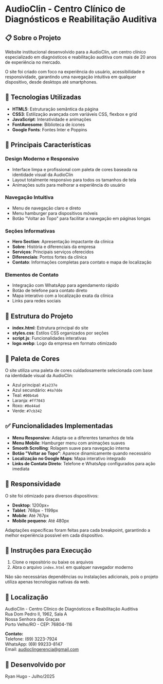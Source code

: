 # AudioClin - Centro Clínico de Diagnósticos e Reabilitação Auditiva

## 📋 Sobre o Projeto

Website institucional desenvolvido para a AudioClin, um centro clínico especializado em diagnósticos e reabilitação auditiva com mais de 20 anos de experiência no mercado.

O site foi criado com foco na experiência do usuário, acessibilidade e responsividade, garantindo uma navegação intuitiva em qualquer dispositivo, desde desktops até smartphones.

## 🚀 Tecnologias Utilizadas

- **HTML5**: Estruturação semântica da página
- **CSS3**: Estilização avançada com variáveis CSS, flexbox e grid
- **JavaScript**: Interatividade e animações
- **FontAwesome**: Biblioteca de ícones
- **Google Fonts**: Fontes Inter e Poppins

## 🌟 Principais Características

### Design Moderno e Responsivo
- Interface limpa e profissional com paleta de cores baseada na identidade visual da AudioClin
- Layout totalmente responsivo para todos os tamanhos de tela
- Animações sutis para melhorar a experiência do usuário

### Navegação Intuitiva
- Menu de navegação claro e direto
- Menu hamburger para dispositivos móveis
- Botão "Voltar ao Topo" para facilitar a navegação em páginas longas

### Seções Informativas
- **Hero Section**: Apresentação impactante da clínica
- **Sobre**: História e diferenciais da empresa
- **Serviços**: Principais serviços oferecidos
- **Diferenciais**: Pontos fortes da clínica
- **Contato**: Informações completas para contato e mapa de localização

### Elementos de Contato
- Integração com WhatsApp para agendamento rápido
- Botão de telefone para contato direto
- Mapa interativo com a localização exata da clínica
- Links para redes sociais

## 📂 Estrutura do Projeto

- **index.html**: Estrutura principal do site
- **styles.css**: Estilos CSS organizados por seções
- **script.js**: Funcionalidades interativas
- **logo.webp**: Logo da empresa em formato otimizado

## 🎨 Paleta de Cores

O site utiliza uma paleta de cores cuidadosamente selecionada com base na identidade visual da AudioClin:

- Azul principal: `#1a237e`
- Azul secundário: `#4a7dde`
- Teal: `#00b4a6`
- Laranja: `#ff7043`
- Roxo: `#8e44ad`
- Verde: `#7cb342`

## ✅ Funcionalidades Implementadas

- **Menu Responsivo**: Adapta-se a diferentes tamanhos de tela
- **Menu Mobile**: Hamburger menu com animações suaves
- **Smooth Scrolling**: Rolagem suave para navegação interna
- **Botão "Voltar ao Topo"**: Aparece dinamicamente quando necessário
- **Localização no Google Maps**: Mapa interativo integrado
- **Links de Contato Direto**: Telefone e WhatsApp configurados para ação imediata

## 📱 Responsividade

O site foi otimizado para diversos dispositivos:

- **Desktop**: 1200px+
- **Tablet**: 768px - 1199px
- **Mobile**: Até 767px
- **Mobile pequeno**: Até 480px

Adaptações específicas foram feitas para cada breakpoint, garantindo a melhor experiência possível em cada dispositivo.

## 🔧 Instruções para Execução

1. Clone o repositório ou baixe os arquivos
2. Abra o arquivo `index.html` em qualquer navegador moderno

Não são necessárias dependências ou instalações adicionais, pois o projeto utiliza apenas tecnologias nativas da web.

## 📍 Localização

AudioClin - Centro Clínico de Diagnósticos e Reabilitação Auditiva  
Rua Dom Pedro II, 1962, Sala A  
Nossa Senhora das Graças  
Porto Velho/RO - CEP: 76804-116

**Contato:**  
Telefone: (69) 3223-7924  
WhatsApp: (69) 99233-8147  
Email: audioclingerencia@gmail.com

## 👤 Desenvolvido por

Ryan Hugo - Julho/2025
